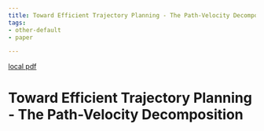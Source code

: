 ```yaml
---
title: Toward Efficient Trajectory Planning - The Path-Velocity Decomposition
tags:
- other-default
- paper

---
```


[local pdf](../../../pdfs/Toward%20Efficient%20Trajectory%20Planning%20-%20The%20Path-Velocity%20Decomposition.pdf)

# Toward Efficient Trajectory Planning - The Path-Velocity Decomposition
